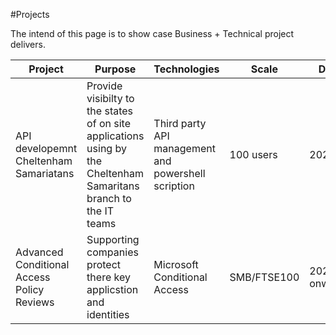 #Projects

The intend of this page is to show case Business + Technical project delivers.

| Project | Purpose | Technologies | Scale | Date |
|-------------|-------------------------|-----------------|------------------|------------|
API developemnt Cheltenham Samariatans|Provide visibilty to the states of on site applications using by the Cheltenham Samaritans branch to the IT teams| Third party API management and powershell scription|100 users | 2020
Advanced Conditional Access Policy Reviews|Supporting companies protect there key applicstion and identities| Microsoft Conditional Access| SMB/FTSE100|2020 onwards


